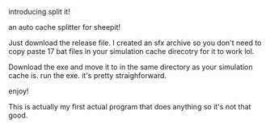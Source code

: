introducing split it!

an auto cache splitter for sheepit!

Just download the release file. I created an sfx archive so you don't need to copy paste 17 bat files in your simulation cache direcotry for it to work lol.

Download the exe and move it to in the same directory as your simulation cache is. run the exe. it's pretty straighforward.

enjoy!

This is actually my first actual program that does anything so it's not that good.
